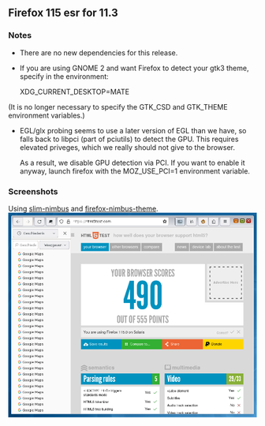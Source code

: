 ## Firefox 115 esr for 11.3

### Notes

* There are no new dependencies for this release.

* If you are using GNOME 2 and want Firefox to detect your gtk3 theme,
specify in the environment:

	XDG_CURRENT_DESKTOP=MATE

(It is no longer necessary to specify the GTK_CSD and GTK_THEME environment
variables.)

* EGL/glx probing seems to use a later version of EGL than we have, so
  falls back to libpci (part of pciutils) to detect the GPU.  This requires
  elevated priveges, which we really should not give to the browser.

  As a result, we disable GPU detection via PCI.  If you want to enable
  it anyway, launch firefox with the MOZ_USE_PCI=1 environment variable.

### Screenshots

Using [slim-nimbus](https://github.com/RocketMan/solaris-ports/tree/master/components/look-and-feel/slim-nimbus)
and [firefox-nimbus-theme](https://github.com/RocketMan/firefox-nimbus-theme).
![screenshot](https://raw.githubusercontent.com/RocketMan/solaris-userland-legacy/master/components/desktop/firefox-115/screenshot.png "Firefox 115.0 esr")
